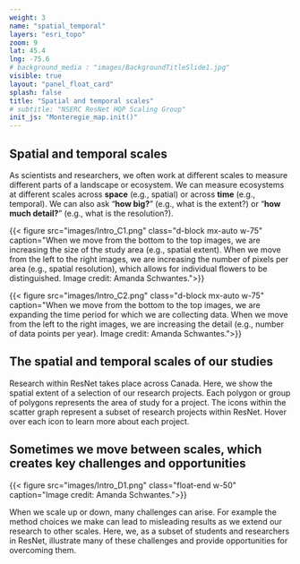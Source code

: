 ```yaml
---
weight: 3
name: "spatial_temporal"
layers: "esri_topo"
zoom: 9
lat: 45.4
lng: -75.6
# background_media : "images/BackgroundTitleSlide1.jpg" 
visible: true
layout: "panel_float_card"
splash: false
title: "Spatial and temporal scales"
# subtitle: "NSERC ResNet HQP Scaling Group"
init_js: "Monteregie_map.init()"
---
```


## Spatial and temporal scales

As scientists and researchers, we often work at different scales to measure different parts of a landscape or ecosystem. We can measure ecosystems at different scales across **space** (e.g., spatial) or across **time** (e.g., temporal). We can also ask “**how big?**” (e.g., what is the extent?) or “**how much detail?**” (e.g., what is the resolution?).

{{< figure src="images/Intro_C1.png" class="d-block mx-auto w-75" caption="When we move from the bottom to the top images, we are increasing the size of the study area (e.g., spatial extent). When we move from the left to the right images, we are increasing the number of pixels per area (e.g., spatial resolution), which allows for individual flowers to be distinguished. Image credit: Amanda Schwantes.">}}
<!--- Justify middle, no text on sides -->

{{< figure src="images/Intro_C2.png" class="d-block mx-auto w-75" caption="When we move from the bottom to the top images, we are expanding the time period for which we are collecting data. When we move from the left to the right images, we are increasing the detail (e.g., number of data points per year). Image credit: Amanda Schwantes.">}}
<!--- Justify middle, no text on sides -->


## The spatial and temporal scales of our studies

Research within ResNet takes place across Canada. Here, we show the spatial extent of a selection of our research projects. Each polygon or group of polygons represents the area of study for a project. The icons within the scatter graph represent a subset of  research projects within ResNet. Hover over each icon to learn more about each project.

<!---[Add story map and scatter graphs of the scales at which we work] --->


## Sometimes we move between scales, which creates key challenges and opportunities

{{< figure src="images/Intro_D1.png" class="float-end w-50" caption="Image credit: Amanda Schwantes.">}}

When we scale up or down, many challenges can arise. For example the method choices we make can lead to misleading results as we extend our research to other scales. Here, we, as a subset of students and researchers in ResNet, illustrate many of these challenges and provide opportunities for overcoming them.

<div class="clearfix"></div>
<!-- 
#### To learn more about each challenge, click on the title below:
{.text-center} -->

<!---[Add in finalized list of challenges: Matches what’s described in dropdown menu] --->






